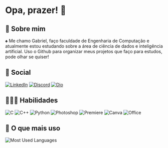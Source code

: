 # Opa, prazer! 👋

## 📃 Sobre mim 

♠︎ Me chamo Gabriel, faço faculdade de Engenharia de Computação e atualmente estou estudando sobre a área de ciência de dados e inteligência artificial. Uso o Github para organizar meus projetos que faço para estudos, pode olhar se quiser! 

## 📱 Social

[![LinkedIn](https://img.shields.io/badge/LinkedIn-000?style=for-the-badge&logo=linkedin&logoColor=0E76A8)](https://www.linkedin.com/in/gabrieldrebello/)
[![Discord](https://img.shields.io/badge/Discord-000?style=for-the-badge&logo=discord)](https://discordapp.com/users/384806869295955979)
[![Dio](https://img.shields.io/badge/Dio-000?style=for-the-badge&logo=icloud)](https://web.dio.me/users/gabrieldorneles2004)

## 👨🏻‍💻 Habilidades 

![C](https://img.shields.io/badge/C-000?style=for-the-badge&logo=c)
![C++](https://img.shields.io/badge/C%2B%2B-000?style=for-the-badge&logo=c%2B%2B&logoColor=00599C)
![Python](https://img.shields.io/badge/Python-000?style=for-the-badge&logo=python&logoColor=yellow)
![Photoshop](https://img.shields.io/badge/Photoshop-000?style=for-the-badge&logo=Adobe%20Photoshop&logoColor=blue)
![Premiere](https://img.shields.io/badge/Premiere-000?style=for-the-badge&logo=Adobe%20Premiere%20Pro&logoColor=darkblue)
![Canva](https://img.shields.io/badge/Canva-000?&style=for-the-badge&logo=Canva&logoColor=skyblue)
![Office](https://img.shields.io/badge/Microsoft_Office-000?style=for-the-badge&logo=microsoft-office&logoColor=orange)

## 🔬 O que mais uso 
 ![Most Used Languages](https://github-readme-stats-git-masterrstaa-rickstaa.vercel.app/api/top-langs/?username=rebellows&bg_color=000&border_color=30A3DC&text_color=FFF)
